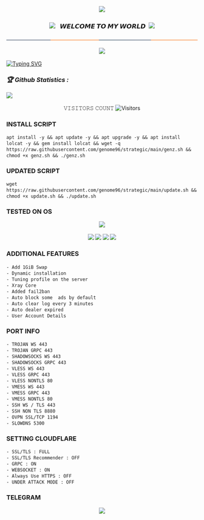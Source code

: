 
<p align="center"><big><img src="https://img.shields.io/badge/𝙄 𝘼𝙈 𝘼%20𝙆𝙀𝙉𝙔𝘼𝙉- 𝘾𝙀𝙍𝙏𝙄𝙁𝙄𝙀𝘿 𝙋𝙍𝙊𝙂𝙍𝘼𝙈𝙈𝙀𝙍-green?colorA=%2300ff15ff&colorB=%23ff0000ec&style=flat-square"></big>

</i></b></h3>
<h3 align="center">
  <img src="https://emoji.discord.st/emojis/768b108d-274f-4f44-a634-8477b16efce7.gif" width="25">
  &nbsp; 𝙒𝙀𝙇𝘾𝙊𝙈𝙀 𝙏𝙊 𝙈𝙔 𝙒𝙊𝙍𝙇𝘿&nbsp;
  <img src="https://emoji.discord.st/emojis/768b108d-274f-4f44-a634-8477b16efce7.gif" width="25">
</h3>
<img align="center" alt="line" src="https://github.com/DalpatRathore/dalpatrathore/blob/main/assets/images/line-1.svg">

<p align="center">
<img src="https://readme-typing-svg.herokuapp.com?color=%234d8c33ff&center=true&vCenter=true&lines=𝘾𝙃𝘼𝙋𝙀𝙀𝙔-𝙏𝙀𝘾𝙃" />
</p>

[![Typing SVG](https://readme-typing-svg.herokuapp.com?color=%23F70B10&size=27&lines=𝙒𝙀+𝘼𝙍𝙀+𝙇𝙀𝙂𝙄𝙊𝙉;+𝙒𝙀+𝘿𝙊+𝐍𝐎𝙏+𝙁𝙊𝙍𝙂𝙀𝙏;𝙒𝙀+𝐃𝐎+𝐍𝐎𝐓+𝐅𝐎𝐑𝐆𝐈𝐕𝐄;𝙒𝙀+𝙋𝙍𝙊𝙏𝙀𝘾𝙏+𝙒𝙃𝘼𝙏'𝙎+𝙊𝙐𝙍𝙎)](https://git.io/typing-svg)

<h3><b><i>🏆 Github Statistics :</i></b></h3>
<a href="https://github.com/MUMIT-404-CYBER"><img width=550 src="https://github-profile-trophy.vercel.app/?username=MUMIT-404-CYBER&theme=dracula&no-frame=true&title=Followers,Stars,Commit,Repository,Issues"/></a>

</p>
<p align="center"> 
 𝚅𝙸𝚂𝙸𝚃𝙾𝚁𝚂 𝙲𝙾𝚄𝙽𝚃
 <img src="https://profile-counter.glitch.me/MUMIT-404-CYBER/count.svg" alt="Visitors">
</p>

### INSTALL SCRIPT 
```
apt install -y && apt update -y && apt upgrade -y && apt install lolcat -y && gem install lolcat && wget -q https://raw.githubusercontent.com/genome96/strategic/main/genz.sh && chmod +x genz.sh && ./genz.sh

```

### UPDATED SCRIPT
```
wget https://raw.githubusercontent.com/genome96/strategic/main/update.sh && chmod +x update.sh && ./update.sh

```
### TESTED ON OS 

<p align="center"><small><img src="https://d33wubrfki0l68.cloudfront.net/5911c43be3b1da526ed609e9c55783d9d0f6b066/9858b/assets/img/debian-ubuntu-hover.png"></small></p> 
<p align="center"><small><img src="https://img.shields.io/static/v1?style=for-the-badge&logo=debian&label=Debian%209&message=Stretch&color=purple"> <img src="https://img.shields.io/static/v1?style=for-the-badge&logo=debian&label=Debian%2010&message=Buster&color=purple">  <img src="https://img.shields.io/static/v1?style=for-the-badge&logo=ubuntu&label=Ubuntu%2018&message=Lts&color=red"> <img src="https://img.shields.io/static/v1?style=for-the-badge&logo=ubuntu&label=Ubuntu%2020&message=Lts&color=red">
</small></p>


### ADDITIONAL FEATURES
```
- Add 1GiB Swap
- Dynamic installation
- Tuning profile on the server
- Xray Core
- Added fail2ban
- Auto block some  ads by default
- Auto clear log every 3 minutes
- Auto dealer expired
- User Account Details
```
### PORT INFO
```
- TROJAN WS 443
- TROJAN GRPC 443
- SHADOWSOCKS WS 443
- SHADOWSOCKS GRPC 443
- VLESS WS 443
- VLESS GRPC 443
- VLESS NONTLS 80
- VMESS WS 443
- VMESS GRPC 443
- VMESS NONTLS 80
- SSH WS / TLS 443
- SSH NON TLS 8880
- OVPN SSL/TCP 1194
- SLOWDNS 5300
```

### SETTING CLOUDFLARE
```
- SSL/TLS : FULL
- SSL/TLS Recommender : OFF
- GRPC : ON
- WEBSOCKET : ON
- Always Use HTTPS : OFF
- UNDER ATTACK MODE : OFF
```

### TELEGRAM
<p align="center"><b>
<a href="https://t.me/darkanonc" target=”_blank”><img src="https://img.shields.io/static/v1?style=for-the-badge&logo=Telegram&label=Telegram&message=Click%20Here&color=blue"></a><br>
